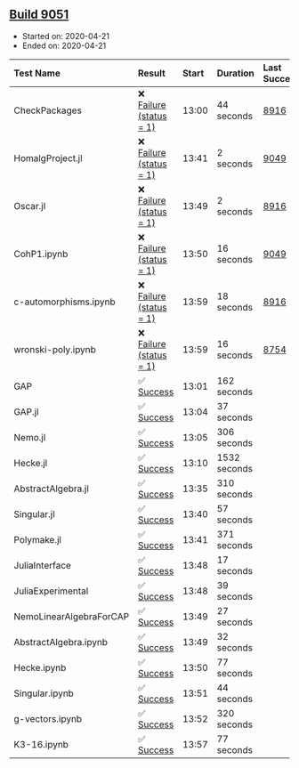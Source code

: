 ## [Build 9051](https://oscarci.mathematik.uni-kl.de/job/oscar/9051/)

* Started on: 2020-04-21
* Ended on: 2020-04-21

| Test Name    | Result | Start | Duration | Last Success | First Failure |
|:-------------|:-------|:------|:---------|:-------------|:--------------|
| CheckPackages | ❌ [Failure (status = 1)](https://oscarci.mathematik.uni-kl.de/job/oscar/9051/artifact/logs/build-9051/CheckPackages.log) | 13:00 | 44 seconds | [8916](https://oscarci.mathematik.uni-kl.de/job/oscar/8916/) | [8920](https://oscarci.mathematik.uni-kl.de/job/oscar/8920/) |
| HomalgProject.jl | ❌ [Failure (status = 1)](https://oscarci.mathematik.uni-kl.de/job/oscar/9051/artifact/logs/build-9051/HomalgProject.jl.log) | 13:41 | 2 seconds | [9049](https://oscarci.mathematik.uni-kl.de/job/oscar/9049/) | [9050](https://oscarci.mathematik.uni-kl.de/job/oscar/9050/) |
| Oscar.jl | ❌ [Failure (status = 1)](https://oscarci.mathematik.uni-kl.de/job/oscar/9051/artifact/logs/build-9051/Oscar.jl.log) | 13:49 | 2 seconds | [8916](https://oscarci.mathematik.uni-kl.de/job/oscar/8916/) | [8920](https://oscarci.mathematik.uni-kl.de/job/oscar/8920/) |
| CohP1.ipynb | ❌ [Failure (status = 1)](https://oscarci.mathematik.uni-kl.de/job/oscar/9051/artifact/logs/build-9051/CohP1.ipynb.log) | 13:50 | 16 seconds | [9049](https://oscarci.mathematik.uni-kl.de/job/oscar/9049/) | [9050](https://oscarci.mathematik.uni-kl.de/job/oscar/9050/) |
| c-automorphisms.ipynb | ❌ [Failure (status = 1)](https://oscarci.mathematik.uni-kl.de/job/oscar/9051/artifact/logs/build-9051/c-automorphisms.ipynb.log) | 13:59 | 18 seconds | [8916](https://oscarci.mathematik.uni-kl.de/job/oscar/8916/) | [8920](https://oscarci.mathematik.uni-kl.de/job/oscar/8920/) |
| wronski-poly.ipynb | ❌ [Failure (status = 1)](https://oscarci.mathematik.uni-kl.de/job/oscar/9051/artifact/logs/build-9051/wronski-poly.ipynb.log) | 13:59 | 16 seconds | [8754](https://oscarci.mathematik.uni-kl.de/job/oscar/8754/) | [8755](https://oscarci.mathematik.uni-kl.de/job/oscar/8755/) |
| GAP | ✅ [Success](https://oscarci.mathematik.uni-kl.de/job/oscar/9051/artifact/logs/build-9051/GAP.log) | 13:01 | 162 seconds |  |  |
| GAP.jl | ✅ [Success](https://oscarci.mathematik.uni-kl.de/job/oscar/9051/artifact/logs/build-9051/GAP.jl.log) | 13:04 | 37 seconds |  |  |
| Nemo.jl | ✅ [Success](https://oscarci.mathematik.uni-kl.de/job/oscar/9051/artifact/logs/build-9051/Nemo.jl.log) | 13:05 | 306 seconds |  |  |
| Hecke.jl | ✅ [Success](https://oscarci.mathematik.uni-kl.de/job/oscar/9051/artifact/logs/build-9051/Hecke.jl.log) | 13:10 | 1532 seconds |  |  |
| AbstractAlgebra.jl | ✅ [Success](https://oscarci.mathematik.uni-kl.de/job/oscar/9051/artifact/logs/build-9051/AbstractAlgebra.jl.log) | 13:35 | 310 seconds |  |  |
| Singular.jl | ✅ [Success](https://oscarci.mathematik.uni-kl.de/job/oscar/9051/artifact/logs/build-9051/Singular.jl.log) | 13:40 | 57 seconds |  |  |
| Polymake.jl | ✅ [Success](https://oscarci.mathematik.uni-kl.de/job/oscar/9051/artifact/logs/build-9051/Polymake.jl.log) | 13:41 | 371 seconds |  |  |
| JuliaInterface | ✅ [Success](https://oscarci.mathematik.uni-kl.de/job/oscar/9051/artifact/logs/build-9051/JuliaInterface.log) | 13:48 | 17 seconds |  |  |
| JuliaExperimental | ✅ [Success](https://oscarci.mathematik.uni-kl.de/job/oscar/9051/artifact/logs/build-9051/JuliaExperimental.log) | 13:48 | 39 seconds |  |  |
| NemoLinearAlgebraForCAP | ✅ [Success](https://oscarci.mathematik.uni-kl.de/job/oscar/9051/artifact/logs/build-9051/NemoLinearAlgebraForCAP.log) | 13:49 | 27 seconds |  |  |
| AbstractAlgebra.ipynb | ✅ [Success](https://oscarci.mathematik.uni-kl.de/job/oscar/9051/artifact/logs/build-9051/AbstractAlgebra.ipynb.log) | 13:49 | 32 seconds |  |  |
| Hecke.ipynb | ✅ [Success](https://oscarci.mathematik.uni-kl.de/job/oscar/9051/artifact/logs/build-9051/Hecke.ipynb.log) | 13:50 | 77 seconds |  |  |
| Singular.ipynb | ✅ [Success](https://oscarci.mathematik.uni-kl.de/job/oscar/9051/artifact/logs/build-9051/Singular.ipynb.log) | 13:51 | 44 seconds |  |  |
| g-vectors.ipynb | ✅ [Success](https://oscarci.mathematik.uni-kl.de/job/oscar/9051/artifact/logs/build-9051/g-vectors.ipynb.log) | 13:52 | 320 seconds |  |  |
| K3-16.ipynb | ✅ [Success](https://oscarci.mathematik.uni-kl.de/job/oscar/9051/artifact/logs/build-9051/K3-16.ipynb.log) | 13:57 | 77 seconds |  |  |
